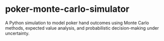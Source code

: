 # poker-monte-carlo-simulator
A Python simulation to model poker hand outcomes using Monte Carlo methods, expected value analysis, and probabilistic decision-making under uncertainty.

